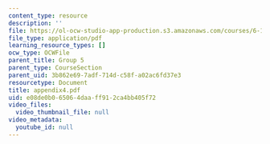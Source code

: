 ```yaml
---
content_type: resource
description: ''
file: https://ol-ocw-studio-app-production.s3.amazonaws.com/courses/6-111-introductory-digital-systems-laboratory-spring-2006/e08de0b065064daaff912ca4bb405f72_appendix4.pdf
file_type: application/pdf
learning_resource_types: []
ocw_type: OCWFile
parent_title: Group 5
parent_type: CourseSection
parent_uid: 3b862e69-7adf-714d-c58f-a02ac6fd37e3
resourcetype: Document
title: appendix4.pdf
uid: e08de0b0-6506-4daa-ff91-2ca4bb405f72
video_files:
  video_thumbnail_file: null
video_metadata:
  youtube_id: null
---
```

